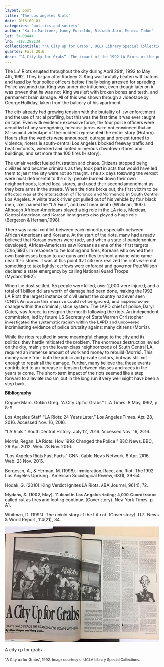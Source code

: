 ```yaml
---
layout: post
title: "The Los Angeles Riots"
date: 2016-09-01
categories: "politics and society"
author: "Karla Martinez, Danny Fuscaldo, Rishabh Jain, Monica Tudon"
lat: 34.00444
lng: -118.282134
collectiontitle: "'A City up for Grabs', UCLA Library Special Collections"
quarter: Fall 2016
desc: "“A City Up for Grabs”- The impact of the 1992 LA Riots on the people and communities of Los Angeles"
---
```

The L.A Riots erupted throughout the city during April 29th, 1992 to May 4th, 1992. They began after Rodney G. King was brutally beaten with batons and tased by four police officers before finally being arrested for speeding. Police assumed that King was under the influence, even though later on it was proven that he was not. King was left with broken bones and teeth, and permanent brain damage. All of this was shown through a videotape by George Holliday, taken from the balcony of his apartment.

The city already had growing tension with the brutality of law enforcement and the use of racial profiling, but this was the first time it was ever caught on tape. Even with evidence excessive force, the four police officers were acquitted of any wrongdoing, because jurors were not convinced that an 81-second videotape of the incident represented the entire story (History).  Hours after the verdicts were announced, outrage and protest turned to violence; rioters in south-central Los Angeles blocked freeway traffic and beat motorists, wrecked and looted numerous downtown stores and buildings, and set more than 100 fires (History).

The unfair verdict fueled frustration and chaos.  Citizens stopped being civilized and became criminals as they took part in acts that would have led them to jail if the city were not so fraught. The six days following the verdict were most detrimental to the city; people burned down their own neighborhoods, looted local stores, and used their second amendment as they bore arms in the streets. When the riots broke out, the first victim to be affected was at the intersection of Florence and Normandie in South Central Los Angeles. A white truck driver got pulled out of his vehicle by four black men, later named the “LA Four”, and beat near death (Whitman, 1993). Although African-Americans played a big role in the LA riots, Mexican, Central American, and Korean immigrants also played a huge role (Bergesen &amp; Herman,1998).

There was racial conflict between each minority, especially between African Americans and Koreans. At the start of the riots, many had already believed that Korean owners were rude, and when a state of pandemonium developed, African-Americans saw Koreans as one of their first targets (Cho,1993). In response to the looting and fires, Koreans who owned their own businesses began to use guns and rifles to shoot anyone who came near their stores. It was at this point that citizens realized the riots were not something to take lightly; curfews were enforced and governor Pete Wilson declared a state emergency by calling National Guard Troops (Mydans,1992).

When the dust settled, 55 people were killed, over 2,000 were injured, and a total of 1 billion dollars worth of damage had been done, making the 1992 LA Riots the largest instance of civil unrest the country had ever seen (CNN). An uproar this massive could not be ignored, and inspired some change within the criminal justice system. The LAPD chief of police, Daryl Gates, was forced to resign in the month following the riots. An independent commission, led by future US Secretary of State Warren Christopher, investigated the systematic racism within the LAPD and uncovered incriminating evidence of police brutality against many citizens (Morris).

While the riots resulted in some meaningful change to the city and its politics, they hardly mitigated the problem. The enormous destruction levied on the city, mainly on the lower-class neighborhoods of South Central LA, required an immense amount of work and money to rebuild (Morris). This money came from both the public and private sectors, but was still not enough to repair all the damage. Further, many believe that these events contributed to an increase in tension between classes and races in the years to come. The short-term impact of the riots seemed like a step forward to alleviate racism, but in the long run it very well might have been a step back.


**Bibliography**

Copper Marc. Goldin Greg. &quot;A City Up for Grabs.&quot; L.A Times. 8 May, 1992, p. 8-9.

Los Angeles Staff. <ref target="http://timelines.latimes.com/los-angeles-riots/." type="url">“LA Riots: 24 Years Later.” </ref>  Los Angeles Times. Apr. 28, 2016. Accessed Nov. 16, 2016.

<ref target="http://www.southcentralhistory.com/la-riots.php." type="url"> “LA Riots.”</ref> South Central History. July 12, 2016. Accessed Nov. 16, 2016.

Morris, Regan. <ref target="http://www.bbc.com/news/world-us-canada-17878180" type="url"> LA Riots: How 1992 Changed the Police.&quot; </ref> BBC News. BBC, 29 Apr. 2012. Web. 28 Nov. 2016.

<ref target="http://www.cnn.com/2013/09/18/us/los-angeles-riots-fast-facts/" type="url"> &quot;Los Angeles Riots Fast Facts.&quot; </ref> CNN. Cable News Network, 8 Apr. 2016. Web. 28 Nov. 2016.

Bergesen, A., &amp; Herman, M. (1998). <ref target="http://www.jstor.org/stable/2657476" type="url"> Immigration, Race, and Riot: The 1992 Los Angeles	Uprising </ref>. American Sociological Review, 63(1), 39-54.

Hodak, G. (2010). King Verdict Ignites LA Riots. ABA Journal, 96(4), 72.

Mydans, S. (1992, May). 11 dead in Los Angeles rioting; 4,000 Guard troops called out as fires		 and looting continue. (Cover story). New York Times. p. A1.

Whitman, D. (1993). The untold story of the LA riot. (Cover story). U.S. News &amp; World Report,	 	114(21), 34.


<img src='../images/f16_riots.jpg' alt='The image depicts a man of color being taken by police officers. The background shows a Ralphs market with more people being arrested. All of them are Black men.'>
<figcaption><p>A city up for grabs</p><p><small>"A City up for Grabs", 1992. Image courtesy of UCLA Library Special Collections.</small></p>
